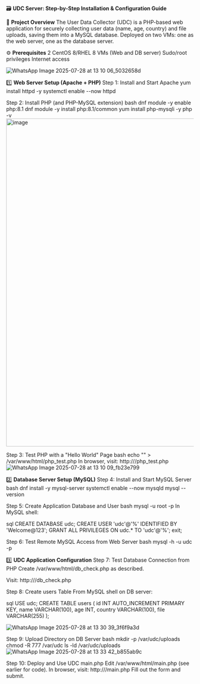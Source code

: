 🗃️ **UDC Server: Step-by-Step Installation & Configuration Guide**

📖 **Project Overview**
The User Data Collector (UDC) is a PHP-based web application for securely collecting user data (name, age, country) and file uploads, saving them into a MySQL database. Deployed on two VMs: one as the web server, one as the database server.

⚙️ **Prerequisites**
2 CentOS 8/RHEL 8 VMs (Web and DB server)
Sudo/root privileges
Internet access

![WhatsApp Image 2025-07-28 at 13 10 06_5032658d](https://github.com/user-attachments/assets/1ee46c19-13ea-46da-a009-fe8b0bdaf62e)

1️⃣ **Web Server Setup (Apache + PHP)**
Step 1: Install and Start Apache
yum install httpd -y
systemctl enable --now httpd

Step 2: Install PHP (and PHP-MySQL extension)
bash
dnf module -y enable php:8.1
dnf module -y install php:8.1/common
yum install php-mysqli -y
php -v
<img width="782" height="880" alt="image" src="https://github.com/user-attachments/assets/4148c768-ccdf-4b9d-a8b3-cc5168839721" />

Step 3: Test PHP with a "Hello World" Page
bash
echo "<?php echo 'Hello World!'; ?>" > /var/www/html/php_test.php
In browser, visit: http://<Web-Server-IP>/php_test.php
![WhatsApp Image 2025-07-28 at 13 10 09_fb23e799](https://github.com/user-attachments/assets/aba8850a-8f5d-425a-9e01-abb721df4535)



2️⃣ **Database Server Setup (MySQL)**
Step 4: Install and Start MySQL Server
bash
dnf install -y mysql-server
systemctl enable --now mysqld
mysql --version

Step 5: Create Application Database and User
bash
mysql -u root -p
In MySQL shell:

sql
CREATE DATABASE udc;
CREATE USER 'udc'@'%' IDENTIFIED BY 'Welcome@123';
GRANT ALL PRIVILEGES ON udc.* TO 'udc'@'%';
exit;

Step 6: Test Remote MySQL Access from Web Server
bash
mysql -h <DB-SERVER-IP> -u udc -p

3️⃣ **UDC Application Configuration**
Step 7: Test Database Connection from PHP
Create /var/www/html/db_check.php as described.

Visit: http://<Web-Server-IP>/db_check.php

Step 8: Create users Table
From MySQL shell on DB server:

sql
USE udc;
CREATE TABLE users (
  id INT AUTO_INCREMENT PRIMARY KEY,
  name VARCHAR(100),
  age INT,
  country VARCHAR(100),
  file VARCHAR(255)
);

![WhatsApp Image 2025-07-28 at 13 30 39_3f6f9a3d](https://github.com/user-attachments/assets/ed27d766-adf3-458c-afef-3793b9b0a684)


Step 9: Upload Directory on DB Server
bash
mkdir -p /var/udc/uploads
chmod -R 777 /var/udc
ls -ld /var/udc/uploads
![WhatsApp Image 2025-07-28 at 13 33 42_b855ab9c](https://github.com/user-attachments/assets/357ffd50-7436-4a3f-847d-041fd7ec1ce7)


Step 10: Deploy and Use UDC main.php
Edit /var/www/html/main.php (see earlier for code).
In browser, visit: http://<Web-Server-IP>/main.php
Fill out the form and submit.


